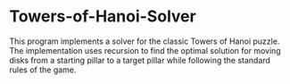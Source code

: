 # Towers-of-Hanoi-Solver
This program implements a solver for the classic Towers of Hanoi puzzle. The implementation uses recursion to find the optimal solution for moving disks from a starting pillar to a target pillar while following the standard rules of the game.
